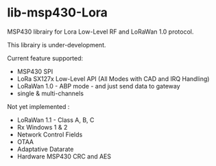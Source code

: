 # lib-msp430-Lora
MSP430 librairy for Lora Low-Level RF and LoRaWan 1.0 protocol.

This librairy is under-development.

Current feature supported:
- MSP430 SPI
- LoRa SX127x Low-Level API (All Modes with CAD and IRQ Handling)
- LoRaWan 1.0 - ABP mode - and just send data to gateway
- single & multi-channels

Not yet implemented :
- LoRaWan 1.1 - Class A, B, C
- Rx Windows 1 & 2
- Network Control Fields
- OTAA
- Adaptative Datarate
- Hardware MSP430 CRC and AES

